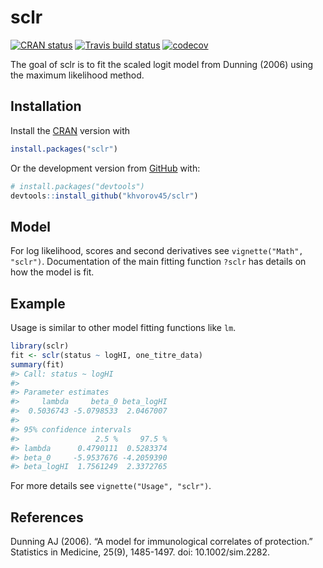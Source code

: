 
<!-- README.md is generated from README.Rmd. Please edit that file -->

# sclr

<!-- badges: start -->

[![CRAN
status](https://www.r-pkg.org/badges/version/sclr)](https://cran.r-project.org/package=sclr)
[![Travis build
status](https://travis-ci.org/khvorov45/sclr.svg?branch=master)](https://travis-ci.org/khvorov45/sclr)
[![codecov](https://codecov.io/gh/khvorov45/sclr/branch/master/graph/badge.svg)](https://codecov.io/gh/khvorov45/sclr)
<!-- badges: end -->

The goal of sclr is to fit the scaled logit model from Dunning (2006)
using the maximum likelihood method.

## Installation

Install the [CRAN](https://CRAN.R-project.org) version with

``` r
install.packages("sclr")
```

Or the development version from [GitHub](https://github.com/) with:

``` r
# install.packages("devtools")
devtools::install_github("khvorov45/sclr")
```

## Model

For log likelihood, scores and second derivatives see `vignette("Math",
"sclr")`. Documentation of the main fitting function `?sclr` has details
on how the model is fit.

## Example

Usage is similar to other model fitting functions like `lm`.

``` r
library(sclr)
fit <- sclr(status ~ logHI, one_titre_data)
summary(fit)
#> Call: status ~ logHI
#> 
#> Parameter estimates
#>     lambda     beta_0 beta_logHI 
#>  0.5036743 -5.0798533  2.0467007 
#> 
#> 95% confidence intervals
#>                 2.5 %     97.5 %
#> lambda      0.4790111  0.5283374
#> beta_0     -5.9537676 -4.2059390
#> beta_logHI  1.7561249  2.3372765
```

For more details see `vignette("Usage", "sclr")`.

## References

Dunning AJ (2006). “A model for immunological correlates of protection.”
Statistics in Medicine, 25(9), 1485-1497. doi: 10.1002/sim.2282.
